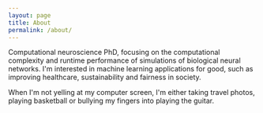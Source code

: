 ```yaml
---
layout: page
title: About
permalink: /about/
---
```


Computational neuroscience PhD, focusing on the computational complexity
and runtime performance of simulations of biological neural networks. 
I'm interested in machine learning applications for good, such as
improving healthcare, sustainability and fairness in society.

When I'm not yelling at my computer screen, I'm either taking travel photos,
playing basketball or bullying my fingers into playing the guitar.

